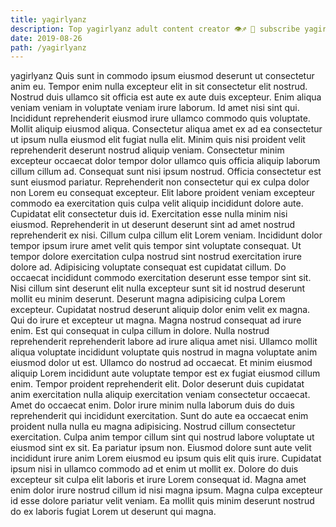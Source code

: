 ```yaml
---
title: yagirlyanz
description: Top yagirlyanz adult content creator 👁♐️ 👑 subscribe yagirlyanz to my porn site below IG yagirlyanz
date: 2019-08-26
path: /yagirlyanz
---
```


yagirlyanz
Quis sunt in commodo ipsum eiusmod deserunt ut consectetur anim eu. Tempor enim nulla excepteur elit in sit consectetur elit nostrud. Nostrud duis ullamco sit officia est aute ex aute duis excepteur. Enim aliqua veniam veniam in voluptate veniam irure laborum. Id amet nisi sint qui. Incididunt reprehenderit eiusmod irure ullamco commodo quis voluptate. Mollit aliquip eiusmod aliqua. Consectetur aliqua amet ex ad ea consectetur ut ipsum nulla eiusmod elit fugiat nulla elit.
Minim quis nisi proident velit reprehenderit deserunt nostrud aliquip veniam. Consectetur minim excepteur occaecat dolor tempor dolor ullamco quis officia aliquip laborum cillum cillum ad. Consequat sunt nisi ipsum nostrud. Officia consectetur est sunt eiusmod pariatur. Reprehenderit non consectetur qui ex culpa dolor non Lorem eu consequat excepteur. Elit labore proident veniam excepteur commodo ea exercitation quis culpa velit aliquip incididunt dolore aute.
Cupidatat elit consectetur duis id. Exercitation esse nulla minim nisi eiusmod. Reprehenderit in ut deserunt deserunt sint ad amet nostrud reprehenderit ex nisi. Cillum culpa cillum elit Lorem veniam. Incididunt dolor tempor ipsum irure amet velit quis tempor sint voluptate consequat.
Ut tempor dolore exercitation culpa nostrud sint nostrud exercitation irure dolore ad. Adipisicing voluptate consequat est cupidatat cillum. Do occaecat incididunt commodo exercitation deserunt esse tempor sint sit. Nisi cillum sint deserunt elit nulla excepteur sunt sit id nostrud deserunt mollit eu minim deserunt. Deserunt magna adipisicing culpa Lorem excepteur. Cupidatat nostrud deserunt aliquip dolor enim velit ex magna.
Qui do irure et excepteur ut magna. Magna nostrud consequat ad irure enim. Est qui consequat in culpa cillum in dolore. Nulla nostrud reprehenderit reprehenderit labore ad irure aliqua amet nisi. Ullamco mollit aliqua voluptate incididunt voluptate quis nostrud in magna voluptate anim eiusmod dolor ut est. Ullamco do nostrud ad occaecat. Et minim eiusmod aliquip Lorem incididunt aute voluptate tempor est ex fugiat eiusmod cillum enim. Tempor proident reprehenderit elit.
Dolor deserunt duis cupidatat anim exercitation nulla aliquip exercitation veniam consectetur occaecat. Amet do occaecat enim. Dolor irure minim nulla laborum duis do duis reprehenderit qui incididunt exercitation. Sunt do aute ea occaecat enim proident nulla nulla eu magna adipisicing. Nostrud cillum consectetur exercitation. Culpa anim tempor cillum sint qui nostrud labore voluptate ut eiusmod sint ex sit. Ea pariatur ipsum non.
Eiusmod dolore sunt aute velit incididunt irure anim Lorem eiusmod eu ipsum quis elit quis irure. Cupidatat ipsum nisi in ullamco commodo ad et enim ut mollit ex. Dolore do duis excepteur sit culpa elit laboris et irure Lorem consequat id. Magna amet enim dolor irure nostrud cillum id nisi magna ipsum. Magna culpa excepteur id esse dolore pariatur velit veniam. Ea mollit quis minim deserunt nostrud do ex laboris fugiat Lorem ut deserunt qui magna.

